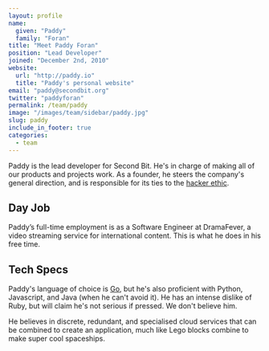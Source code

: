 ```yaml
---
layout: profile
name:
  given: "Paddy"
  family: "Foran"
title: "Meet Paddy Foran"
position: "Lead Developer"
joined: "December 2nd, 2010"
website:
  url: "http://paddy.io"
  title: "Paddy's personal website"
email: "paddy@secondbit.org"
twitter: "paddyforan"
permalink: /team/paddy
image: "/images/team/sidebar/paddy.jpg"
slug: paddy
include_in_footer: true
categories:
  - team
---
```

Paddy is the lead developer for Second Bit. He's in charge of making all of our products and projects work. As a founder, he steers the company's general direction, and is responsible for its ties to the [hacker ethic](http://en.wikipedia.org/wiki/Hacker_ethic).

<!-- break -->

## Day Job

Paddy&rsquo;s full-time employment is as a Software Engineer at DramaFever, a video streaming service for international content. This is what he does in his free time.

## Tech Specs

Paddy's language of choice is [Go](http://www.golang.org), but he's also proficient with Python, Javascript, and Java (when he can't avoid it). He has an intense dislike of Ruby, but will claim he's not serious if pressed. We don't believe him.

He believes in discrete, redundant, and specialised cloud services that can be combined to create an application, much like Lego blocks combine to make super cool spaceships.
